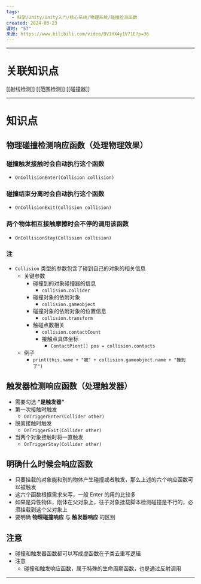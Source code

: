 ```yaml
---
tags:
  - 科学/Unity/Unity入门/核心系统/物理系统/碰撞检测函数
created: 2024-03-23
课时: "57"
来源: https://www.bilibili.com/video/BV1HX4y1V71E?p=36
---
```


---
# 关联知识点

[[射线检测]] [[范围检测]]  [[碰撞器]]

---
# 知识点

## 物理碰撞检测响应函数（处理物理效果）

### 碰撞触发接触时会自动执行这个函数

- `OnCollisionEnter(Collision collision)`
### 碰撞结束分离时会自动执行这个函数

- `OnCollisionExit(Collision collision)`
### 两个物体相互接触摩擦时会不停的调用该函数

- `OnCollisionStay(Collision collision)`
### 注

- `Collision` 类型的参数包含了碰到自己的对象的相关信息
	- 关键参数
		- 碰撞到的对象碰撞器的信息
			- `collision.collider`
		- 碰撞对象的依附对象
			- `collision.gameobject`
		- 碰撞对象的依附对象的位置信息
			- `collision.transform`
		- 触碰点数相关
			- `collision.contactCount`
			- 接触点具体坐标
				- `ContactPiont[] pos = collision.contacts`
	- 例子
		- `print(this.name + "被" + collision.gameobject.name + "撞到了")`
## 触发器检测响应函数（处理触发器）
- 需要勾选 **”是触发器“**
- 第一次接触时触发
	- `OnTriggerEnter(Collider other)`
- 脱离接触时触发
	- `OnTriggerExit(Collider other)`
- 当两个对象接触时将一直触发
	- `OnTriggerStay(Collider other)`
## 明确什么时候会响应函数
- 只要挂载的对象能和别的物体产生碰撞或者触发，那么上述的六个响应函数可以被触发
- 这六个函数根据需求来写，一般 Enter 的用的比较多
- 如果是异性物体，刚体在父对象上，往子对象挂载脚本检测碰撞是不行的，必须挂载到这个父对象上
- 要明确 **物理碰撞响应** 与 **触发器响应** 的区别

## 注意

- 碰撞和触发器函数都可以写成虚函数在子类去重写逻辑
- 注意
	- 碰撞和触发响应函数，属于特殊的生命周期函数，也是通过反射调用

---
